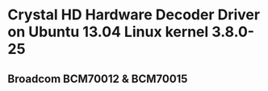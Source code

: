 # Crystal HD Hardware Decoder Driver on Ubuntu 13.04 Linux kernel 3.8.0-25
## Broadcom BCM70012 & BCM70015
